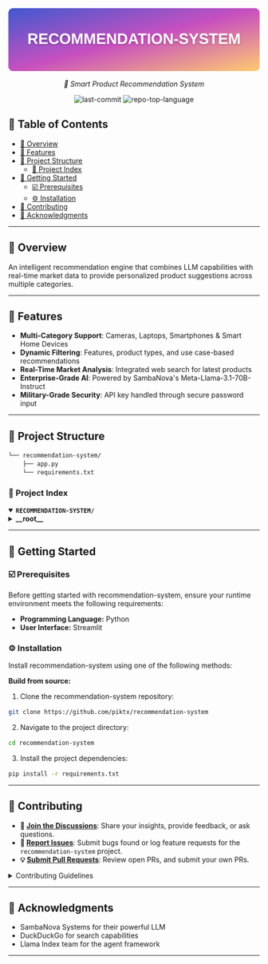 <div align="center">
	<img src="https://github.com/piktx/recommendation-system/blob/main/rs.svg" alt="Version">
</div>
<p align="center">
	<em>🚀 Smart Product Recommendation System</em>
</p>
<p align="center">
	<img src="https://img.shields.io/github/last-commit/piktx/recommendation-system?style=flat-square&logo=git&logoColor=white&color=1118d8" alt="last-commit">
	<img src="https://img.shields.io/github/languages/top/piktx/recommendation-system?style=flat-square&color=1118d8" alt="repo-top-language">
</p>

## 🔗 Table of Contents

- [📍 Overview](#-overview)
- [👾 Features](#-features)
- [📁 Project Structure](#-project-structure)
  - [📂 Project Index](#-project-index)
- [🚀 Getting Started](#-getting-started)
  - [☑️ Prerequisites](#-prerequisites)
  - [⚙️ Installation](#-installation)
- [🔰 Contributing](#-contributing)
- [🙌 Acknowledgments](#-acknowledgments)

---

## 📍 Overview
An intelligent recommendation engine that combines LLM capabilities with real-time market data to provide personalized product suggestions across multiple categories.

---

## 👾 Features
- **Multi-Category Support**: Cameras, Laptops, Smartphones & Smart Home Devices
- **Dynamic Filtering**: Features, product types, and use case-based recommendations
- **Real-Time Market Analysis**: Integrated web search for latest products
- **Enterprise-Grade AI**: Powered by SambaNova's Meta-Llama-3.1-70B-Instruct
- **Military-Grade Security**: API key handled through secure password input

---

## 📁 Project Structure

```sh
└── recommendation-system/
    ├── app.py
    └── requirements.txt
```


### 📂 Project Index
<details open>
	<summary><b><code>RECOMMENDATION-SYSTEM/</code></b></summary>
	<details> <!-- __root__ Submodule -->
		<summary><b>__root__</b></summary>
		<blockquote>
			<table>
			<tr>
				<td><b><a href='https://github.com/piktx/recommendation-system/blob/master/app.py'>app.py</a></b></td>
				<td><code>Main python file</code></td>
			</tr>
			<tr>
				<td><b><a href='https://github.com/piktx/recommendation-system/blob/master/requirements.txt'>requirements.txt</a></b></td>
				<td><code>Includes all the requirements for the app to run.</code></td>
			</tr>
			</table>
		</blockquote>
	</details>
</details>

---
## 🚀 Getting Started

### ☑️ Prerequisites

Before getting started with recommendation-system, ensure your runtime environment meets the following requirements:

- **Programming Language:** Python
- **User Interface:** Streamlit


### ⚙️ Installation

Install recommendation-system using one of the following methods:

**Build from source:**

1. Clone the recommendation-system repository:
```sh
git clone https://github.com/piktx/recommendation-system
```

2. Navigate to the project directory:
```sh
cd recommendation-system
```

3. Install the project dependencies:
```sh
pip install -r requirements.txt
```


---

## 🔰 Contributing

- **💬 [Join the Discussions](https://github.com/piktx/recommendation-system/discussions)**: Share your insights, provide feedback, or ask questions.
- **🐛 [Report Issues](https://github.com/piktx/recommendation-system/issues)**: Submit bugs found or log feature requests for the `recommendation-system` project.
- **💡 [Submit Pull Requests](https://github.com/piktx/recommendation-system/pulls)**: Review open PRs, and submit your own PRs.

<details closed>
<summary>Contributing Guidelines</summary>

1. **Fork the Repository**: Start by forking the project repository to your github account.
2. **Clone Locally**: Clone the forked repository to your local machine using a git client.
   ```sh
   git clone https://github.com/piktx/recommendation-system
   ```
3. **Create a New Branch**: Always work on a new branch, giving it a descriptive name.
   ```sh
   git checkout -b new-feature-x
   ```
4. **Make Your Changes**: Develop and test your changes locally.
5. **Commit Your Changes**: Commit with a clear message describing your updates.
   ```sh
   git commit -m 'Implemented new feature x.'
   ```
6. **Push to github**: Push the changes to your forked repository.
   ```sh
   git push origin new-feature-x
   ```
7. **Submit a Pull Request**: Create a PR against the original project repository. Clearly describe the changes and their motivations.
8. **Review**: Once your PR is reviewed and approved, it will be merged into the main branch. Congratulations on your contribution!
</details>

---

## 🙏 Acknowledgments
- SambaNova Systems for their powerful LLM
- DuckDuckGo for search capabilities
- Llama Index team for the agent framework

---
